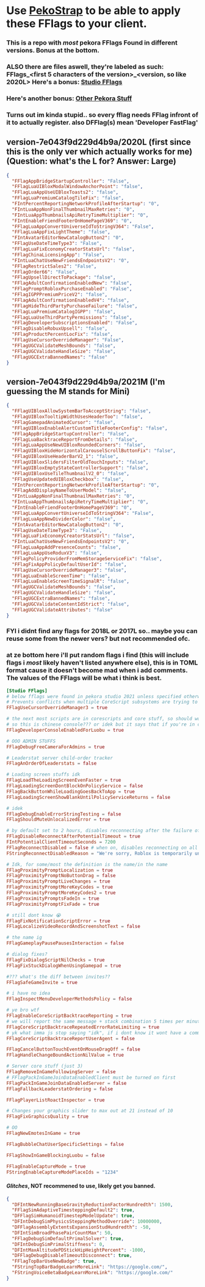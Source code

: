 # Use [PekoStrap](https://github.com/WindowsMI/pekoStrap) to be able to apply these FFlags to your client.
### This is a repo with *most* pekora FFlags Found in different versions. Bonus at the bottom.
### ALSO there are files aswell, they're labeled as such: FFlags_<first 5 characters of the version>_<version, so like 2020L> Here's a bonus: [Studio FFlags](Studio%20FFlags.md)
### Here's another bonus: [Other Pekora Stuff](Other.md)
### Turns out im kinda stupid.. so every fflag needs FFlag infront of it to actually register. also DFFlag(s) mean 'Developer FastFlag'

## version-7e043f9d229d4b9a/2020L (first since this is the only ver which actually works for me) (Question: what's the L for? Answer: Large)
```json
{
  "FFlagAppBridgeStartupController": "False",
  "FFlagLuaUIBloxModalWindowAnchorPoint": "false",
  "FFlagLuaAppUseUIBloxToasts2": "false",
  "FFlagLuaPremiumCatalogTileFix": "false",
  "FIntPercentReportingNetworkProfileAfterStartup": "0",
  "FIntLuaAppNonFinalThumbnailMaxRetries": "0",
  "FIntLuaAppThumbnailsApiRetryTimeMultiplier": "0",
  "FIntEnableFriendFooterOnHomePageV369": "0",
  "FFlagLuaAppConvertUniverseIdToStringV364": "False",
  "FFlagLuaAppFixLightTheme": "false",
  "FIntAvatarEditorNewCatalogButton2": "0",
  "FFlagUseDateTimeType3": "False",
  "FFlagLuaFixEconomyCreatorStatsUrl": "false",
  "FFlagChinaLicensingApp": "False",
  "FIntLuaChatUseNewFriendsEndpointsV2": "0",
  "FFlagRestrictSales2": "False",
  "FFlagOrder66": "False",
  "FFlagUpsellDirectToPackage": "false",
  "FFlagAdultConfirmationEnabledNew": "false",
  "FFlagPromptRobloxPurchaseEnabled": "False",
  "FFlagIGPPPremiumPriceV2": "false",
  "FFlagAdultConfirmationEnabledV4": "false",
  "FFlagHideThirdPartyPurchaseFailure": "false",
  "FFlagLuaPremiumCatalogIGPP": "false",
  "FFlagLuaUseThirdPartyPermissions": "false",
  "FFlagDeveloperSubscriptionsEnabled": "False",
  "FFlagDisableRobuxUpsell": "false",
  "FFlagProductPercentLocFix": "false",
  "FFlagUseCursorOverrideManager": "False",
  "FFlagUGCValidateMeshBounds": "false",
  "FFlagUGCValidateHandleSize": "false",
  "FFlagUGCExtraBannedNames": "false"
}
```
## version-7e043f9d229d4b9a/2021M (I'm guessing the M stands for Mini)
```json
{
  "FFlagUIBloxAllowSystemBarToAcceptString": "false",
  "FFlagUIBloxTooltipWidthUsesHeaderToo": "false",
  "FFlagGamepadAnimatedCursor": "false",
  "FFlagUIBloxEnableAlertCustomTitleFooterConfig": "false",
  "FFlagAppBridgeStartupController": "False",
  "FFlagLuaBacktraceReportFromDetails": "false",
  "FFlagLuaAppUseNewUIBloxRoundedCorners": "false",
  "FFlagUIBloxHideHorizontalCarouselScrollButtonFix": "false",
  "FFlagUIBloxUseHeaderBarV2_1": "false",
  "FFlagUIBloxSlidersFilterOldTouchInputs": "false",
  "FFlagUIBloxEmptyStateControllerSupport": "false",
  "FFlagUIBloxUseTileThumbnailV2_0": "false",
  "FFlagUseUpdatedUIBloxCheckbox": "false",
  "FIntPercentReportingNetworkProfileAfterStartup": "0",
  "FFlagAddDisplayNameToUserModel": "false",
  "FIntLuaAppNonFinalThumbnailMaxRetries": "0",
  "FIntLuaAppThumbnailsApiRetryTimeMultiplier": "0",
  "FIntEnableFriendFooterOnHomePageV369": "0",
  "FFlagLuaAppConvertUniverseIdToStringV364": "False",
  "FFlagLuaAppNewDividerColor": "false",
  "FIntAvatarEditorNewCatalogButton2": "0",
  "FFlagUseDateTimeType3": "False",
  "FFlagLuaFixEconomyCreatorStatsUrl": "false",
  "FIntLuaChatUseNewFriendsEndpointsV2": "0",
  "FFlagLuaAppAddPresenceCounts": "false",
  "FFlagLuaAppUseRoduxV3": "false",
  "FFlagPolicyProviderFromMemStorageServiceFix": "false",
  "FFlagFixAppPolicyDefaultUserId": "false",
  "FFlagUseCursorOverrideManager3": "false",
  "FFlagLuaEnableScreenTime": "false",
  "FFlagLuaEnableScreenTimeSignalR": "false",
  "FFlagUGCValidateMeshBounds": "false",
  "FFlagUGCValidateHandleSize": "false",
  "FFlagUGCExtraBannedNames": "false",
  "FFlagUGCValidateContentIdStrict": "false",
  "FFlagUGCValidateAttributes": "false"
}
```

### FYI i didnt find any flags for 2018L or 2017L so.. maybe you can reuse some from the newer vers? but not recommended ofc.

### at ze bottom here i'll put random flags i find (this will include flags i *most* likely haven't listed anywhere else), this is in TOML format cause it doesn't become mad when i add comments. The values of the FFlags will be what i think is best.
```toml
[Studio FFlags]
# below fflags were found in pekora studio 2021 unless specified otherwise
# Prevents conflicts when multiple CoreScript subsystems are trying to override the mouse cursor at the same time.
FFlagUseCursorOverrideManager3 = true

# the next most scripts are in corescripts and core stuff, so should work on the client.
# so this is chinese console??? or idek but it says that if you're in china it's disabled so idk
FFlagDeveloperConsoleEnabledForLuobu = true

# OOO ADMIN STUFFS
FFlagDebugFreeCameraForAdmins = true

# Leaderstat server child-order tracker
FFlagAnOrderOfLeaderstats = false

# Loading screen stuffs idk
FFlagLoadTheLoadingScreenEvenFaster = true
FFlagLoadingScreenDontBlockOnPolicyService = false
FFlagBackButtonWhileLoadingGoesBackToApp = true
FFlagLoadingScreenShowBlankUntilPolicyServiceReturns = false

# idek
FFlagDebugEnableErrorStringTesting = false
FFlagShouldMuteUnlocalizedError = true

# by default set to 2 hours, disables reconnecting after the failure of first try
FFlagDisableReconnectAfterPotentialTimeout = true
FIntPotentialClientTimeoutSeconds = 7200
FFlagReconnectDisabled = false # when on, disables reconnecting on all errors
FStringReconnectDisabledReason = "We're sorry, Roblox is temporarily unavailable.  Please try again later." # or whatever u want to set it to

# Idk, for some/most the definition is the name/in the name
FFlagProximityPromptLocalization = true
FFlagProximityPromptNoButtonDrag = false
FFlagProximityPromptLiveChanges = true
FFlagProximityPromptMoreKeyCodes = true
FFlagProximityPromptMoreKeyCodes2 = true
FFlagProximityPromptsFadeIn = true
FFlagProximityPromptFixFade = true

# still dont know 😭
FFlagFixNotificationScriptError = true
FFlagLocalizeVideoRecordAndScreenshotText = false

# the name ig
FFlagGameplayPausePausesInteraction = false

# dialog fixes?
FFlagFixDialogScriptNilChecks = true
FFlagFixStuckDialogWhenUsingGamepad = true

#??? what's the diff between invites??
FFlagSafeGameInvite = true

# i have no idea
FFlagInspectMenuDeveloperMethodsPolicy = false

# ye bro wtf
FFlagEnableCoreScriptBacktraceReporting = true
# we will report the same message + stack combination 5 times per minute, and ignore subsequent occurrences
FFlagCoreScriptBacktraceRepeatedErrorRateLimiting = true
# yk what imma js stop saying "idk", if i dont know it wont have a comment
FFlagCoreScriptBacktraceReportUserAgent = false

FFlagCancelButtonTouchEventOnMouseDragOff = false
FFlagHandleChangeBoundActionNilValue = true

# Server core stuff (just 3)
FFlagRemoveInGameFollowingServer = false
# FFlagPackInGameJoinDataEnabledClient must be turned on first
FFlagPackInGameJoinDataEnabledServer = false
FFlagFallbackLeaderstatOrdering = false

FFlagPlayerListRoactInspector = true

# Changes your graphics slider to max out at 21 instead of 10
FFlagFixGraphicsQuality = true

# OO
FFlagNewEmotesInGame = true

FFlagBubbleChatUserSpecificSettings = false

FFlagShowInGameBlockingLuobu = false

FFlagEnableCaptureMode = true
FStringEnableCaptureModePlaceIds = "1234"


```

#### *Glitches*, NOT recommened to use, likely get you banned.
```json
{
  "DFIntNewRunningBaseGravityReductionFactorHundredth": 1500,
  "FFlagSimAdaptiveTimesteppingDefault2": true,
  "DFFlagSimHumanoidTimestepModelUpdate": true,
  "DFIntDebugSimPhysicsSteppingMethodOverride": 10000000,
  "DFFlagAssemblyExtentsExpansionStudHundredth": -50,
  "DFIntSimBroadPhasePairCountMax": 50,
  "FFlagDebugSimDefaultPrimalSolver": true,
  "DFIntDebugSimPrimalStiffness": 0,
  "DFIntMaxAltitudePDStickHipHeightPercent": -1000,
  "DFFlagDebugDisableTimeoutDisconnect": true,
  "FFlagTopBarUseNewBadge": true,
  "FStringTopBarBadgeLearnMoreLink": "https://google.com/",
  "FStringVoiceBetaBadgeLearnMoreLink": "https://google.com/"
}
```

